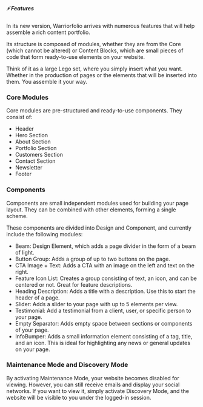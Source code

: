 ##### ⚡ Features

In its new version, Warriorfolio arrives with numerous features that will help assemble a rich content portfolio.

Its structure is composed of modules, whether they are from the Core (which cannot be altered) or Content Blocks, which are small pieces of code that form ready-to-use elements on your website.

Think of it as a large Lego set, where you simply insert what you want. Whether in the production of pages or the elements that will be inserted into them. You assemble it your way.

### Core Modules
Core modules are pre-structured and ready-to-use components. They consist of:

- Header
- Hero Section
- About Section
- Portfolio Section
- Customers Section
- Contact Section
- Newsletter  
- Footer

### Components
Components are small independent modules used for building your page layout. They can be combined with other elements, forming a single scheme.

These components are divided into Design and Component, and currently include the following modules:

- Beam: Design Element, which adds a page divider in the form of a beam of light.
- Button Group: Adds a group of up to two buttons on the page.
- CTA Image + Text: Adds a CTA with an image on the left and text on the right.
- Feature Icon List: Creates a group consisting of text, an icon, and can be centered or not. Great for feature descriptions.
- Heading Description: Adds a title with a description. Use this to start the header of a page.
- Slider: Adds a slider to your page with up to 5 elements per view.
- Testimonial: Add a testimonial from a client, user, or specific person to your page.
- Empty Separator: Adds empty space between sections or components of your page.
- InfoBumper: Adds a small information element consisting of a tag, title, and an icon. This is ideal for highlighting any news or general updates on your page.

### Maintenance Mode and Discovery Mode
By activating Maintenance Mode, your website becomes disabled for viewing. However, you can still receive emails and display your social networks. If you want to view it, simply activate Discovery Mode, and the website will be visible to you under the logged-in session.
